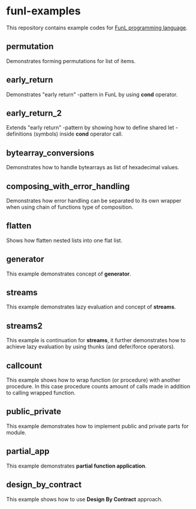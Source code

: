 # funl-examples
This repository contains example codes for [FunL programming language](https://github.com/anssihalmeaho/funl).

## permutation
Demonstrates forming permutations for list of items.

## early_return
Demonstrates "early return" -pattern in FunL by using **cond** operator.

## early_return_2
Extends "early return" -pattern by showing how to define shared let -definitions
(symbols) inside **cond** operator call.

## bytearray_conversions
Demonstrates how to handle bytearrays as list of hexadecimal values.

## composing_with_error_handling
Demonstrates how error handling can be separated to its own wrapper
when using chain of functions type of composition.

## flatten
Shows how flatten nested lists into one flat list.

## generator
This example demonstrates concept of **generator**.

## streams
This example demonstrates lazy evaluation and concept of **streams**.

## streams2
This example is continuation for **streams**, it further demonstrates
how to achieve lazy evaluation by using thunks (and defer/force operators).

## callcount
This example shows how to wrap function (or procedure) with another procedure.
In this case procedure counts amount of calls made in addition to calling wrapped function.

## public_private
This example demonstrates how to implement public and private parts for module.

## partial_app
This example demonstrates **partial function application**.

## design_by_contract
This example shows how to use **Design By Contract** approach.
